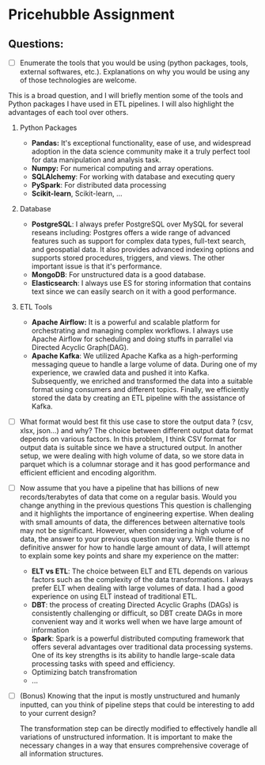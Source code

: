 # Pricehubble Assignment

## Questions:

* [ ] Enumerate the tools that you would be using (python packages, tools, external softwares, etc.). Explanations on why you would be using any of those technologies are welcome.

This is a broad question, and I will briefly mention some of the tools and
Python packages I have used in ETL pipelines. I will also highlight the
advantages of each tool over others.

1. Python Packages

   * **Pandas:** It's exceptional functionality, ease of use, and widespread adoption in the data science community make it a truly perfect tool for data manipulation and analysis task.
   * **Numpy:** For numerical computing and array operations.
   * **SQLAlchemy**: For working with database and executing query
   * **PySpark**: For distributed data processing
   * **Scikit-learn**, Scikit-learn, ...
2. Database

   * **PostgreSQL**: I always prefer PostgreSQL over MySQL for several reseans including: Postgres offers a wide range of advanced features such as support for complex data types, full-text search, and geospatial data. It also provides advanced indexing options and supports stored procedures, triggers, and views. The other important issue is that it's performance.
   * **MongoDB**: For unstructured data is a good database.
   * **Elasticsearch**: I always use ES for storing information that contains text since we can easily search on it with a good performance.
3. ETL Tools

   * **Apache Airflow:** It is a powerful and scalable platform for orchestrating and managing complex workflows. I always use Apache Airflow for scheduling and doing stuffs in parrallel via Directed Acyclic Graph(DAG).
   * **Apache Kafka**: We utilized Apache Kafka as a high-performing messaging queue to handle a large volume of data. During one of my experience, we crawled data and pushed it into Kafka. Subsequently, we enriched and transformed the data into a suitable format using consumers and different topics. Finally, we efficiently stored the data by creating an ETL pipeline with the assistance of Kafka.

* [ ] What format would best fit this use case to store the output data ? (csv, xlsx, json…) and why?
  The choice between different output data format depends on various factors. In this problem, I think CSV format for output data is suitable since we have a structured output. In another setup, we were dealing with high volume of data, so we store data in parquet which is a columnar storage and it has good performance and efficient efficient and encoding algorithm.
* [ ] Now assume that you have a pipeline that has billions of new records/terabytes of data that come on a regular basis. Would you change anything in the previous questions
  This question is challenging and it highlights the importance of engineering expertise. When dealing with small amounts of data, the
  differences between alternative tools may not be significant. However, when considering a high volume of data, the answer to your previous question may vary. While there is no definitive answer for how to handle large amount of data, I will attempt to explain some key points and share my experience on the matter:

  * **ELT vs ETL**: The choice between ELT and ETL depends on various factors such as the complexity of the data transformations. I always prefer ELT when dealing with large volumes of data. I had a good experience on using ELT instead of traditional ETL.
  * **DBT**: the process of creating Directed Acyclic Graphs (DAGs) is consistently challenging or difficult, so DBT create DAGs in more convenient way and it works well when we have large amount of information
  * **Spark**: Spark is a powerful distributed computing framework that offers several advantages over traditional data processing systems. One of its key strengths is its ability to handle large-scale data processing tasks with speed and efficiency.
  * Optimizing batch transfromation
  * ...
* [ ] (Bonus) Knowing that the input is mostly unstructured and humanly inputted, can you think of pipeline steps that could be interesting to add to your current design?

  The transformation step can be directly modified to effectively handle all variations of unstructured information. It is important to make the necessary changes in a way that ensures comprehensive coverage of all information structures.
